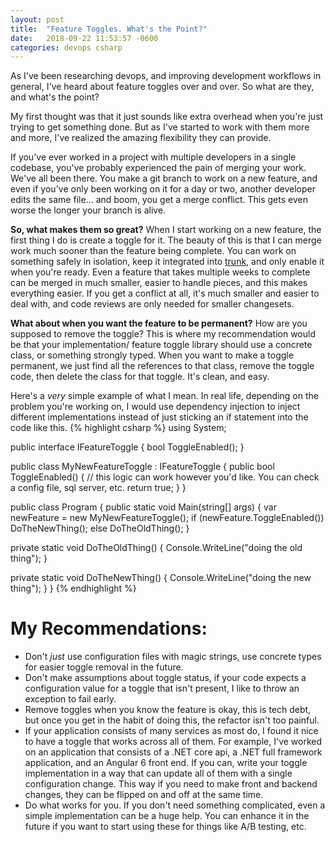```yaml
---
layout: post
title:  "Feature Toggles. What's the Point?"
date:   2018-09-22 11:53:57 -0600
categories: devops csharp
---
```

As I've been researching devops, and improving development workflows in general, I've heard about feature toggles over and over. So what are they, and what's the point?

My first thought was that it just sounds like extra overhead when you're just trying to get something done. But as I've started to work with them more and more, I've realized the amazing flexibility they can provide.

If you've ever worked in a project with multiple developers in a single codebase, you've probably experienced the pain of merging your work. We've all been there. You make a git branch to work on a new feature, and even if you've only been working on it for a day or two, another developer edits the same file... and boom, you get a merge conflict. This gets even worse the longer your branch is alive.

**So, what makes them so great?**
When I start working on a new feature, the first thing I do is create a toggle for it. The beauty of this is that I can merge work much sooner than the feature being complete. You can work on something safely in isolation, keep it integrated into [trunk](https://en.wikipedia.org/wiki/Trunk_(software)), and only enable it when you're ready. Even a feature that takes multiple weeks to complete can be merged in much smaller, easier to handle pieces, and this makes everything easier. If you get a conflict at all, it's much smaller and easier to deal with, and code reviews are only needed for smaller changesets.

**What about when you want the feature to be permanent?**
How are you supposed to remove the toggle? This is where my recommendation would be that your implementation/ feature toggle library should use a concrete class, or something strongly typed. When you want to make a toggle permanent, we just find all the references to that class, remove the toggle code, then delete the class for that toggle. It's clean, and easy.

Here's a *very* simple example of what I mean. In real life, depending on the problem you're working on, I would use dependency injection to inject different implementations instead of just sticking an if statement into the code like this.
{% highlight csharp %}
using System;

public interface IFeatureToggle 
{
  bool ToggleEnabled();
}

public class MyNewFeatureToggle : IFeatureToggle
{
  public bool ToggleEnabled()
  {
    // this logic can work however you'd like. You can check a config file, sql server, etc.
    return true;
  }
}

public class Program
{
  public static void Main(string[] args)
  {
    var newFeature = new MyNewFeatureToggle();
    if (newFeature.ToggleEnabled())
      DoTheNewThing();
    else
      DoTheOldThing();
  }

  private static void DoTheOldThing()
  {
    Console.WriteLine("doing the old thing");
  }

  private static void DoTheNewThing()
  {
    Console.WriteLine("doing the new thing");
  }
}
{% endhighlight %}

# My Recommendations:
* Don't *just* use configuration files with magic strings, use concrete types for easier toggle removal in the future.
* Don't make assumptions about toggle status, if your code expects a configuration value for a toggle that isn't present, I like to throw an exception to fail early.
* Remove toggles when you know the feature is okay, this is tech debt, but once you get in the habit of doing this, the refactor isn't too painful.
* If your application consists of many services as most do, I found it nice to have a toggle that works across all of them. For example, I've worked on an application that consists of a .NET core api, a .NET full framework application, and an Angular 6 front end. If you can, write your toggle implementation in a way that can update all of them with a single configuration change. This way if you need to make front and backend changes, they can be flipped on and off at the same time.
* Do what works for you. If you don't need something complicated, even a simple implementation can be a huge help. You can enhance it in the future if you want to start using these for things like A/B testing, etc.